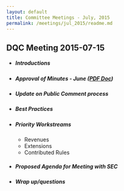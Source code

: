 ```yaml
---
layout: default
title: Committee Meetings - July, 2015
permalink: /meetings/jul_2015/readme.md
---
```

## DQC Meeting 2015-07-15

* ##### Introductions

* ##### Approval of Minutes - June ([PDF Doc](https://xbrl.us/wp-content/uploads/2015/06/DQCminutes20150611.pdf)) 

* ##### Update on Public Comment process

* ##### Best Practices

* ##### Priority Workstreams

  * Revenues
  * Extensions
  * Contributed Rules

* ##### Proposed Agenda for Meeting with SEC

* ##### Wrap up/questions